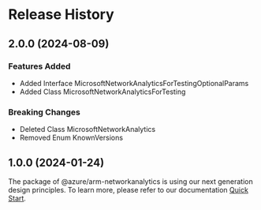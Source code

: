 # Release History
    
## 2.0.0 (2024-08-09)
    
### Features Added

  - Added Interface MicrosoftNetworkAnalyticsForTestingOptionalParams
  - Added Class MicrosoftNetworkAnalyticsForTesting

### Breaking Changes

  - Deleted Class MicrosoftNetworkAnalytics
  - Removed Enum KnownVersions
    
    
## 1.0.0 (2024-01-24)

The package of @azure/arm-networkanalytics is using our next generation design principles. To learn more, please refer to our documentation [Quick Start](https://aka.ms/azsdk/js/mgmt/quickstart).
